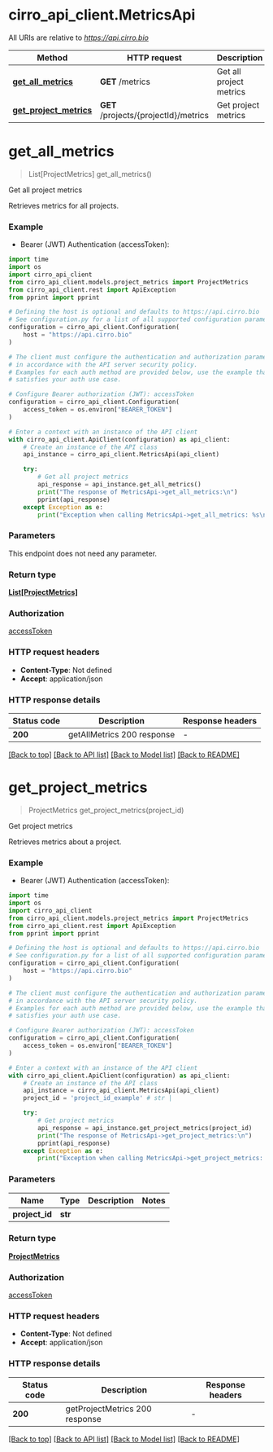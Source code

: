 # cirro_api_client.MetricsApi

All URIs are relative to *https://api.cirro.bio*

Method | HTTP request | Description
------------- | ------------- | -------------
[**get_all_metrics**](MetricsApi.md#get_all_metrics) | **GET** /metrics | Get all project metrics
[**get_project_metrics**](MetricsApi.md#get_project_metrics) | **GET** /projects/{projectId}/metrics | Get project metrics


# **get_all_metrics**
> List[ProjectMetrics] get_all_metrics()

Get all project metrics

Retrieves metrics for all projects.

### Example

* Bearer (JWT) Authentication (accessToken):

```python
import time
import os
import cirro_api_client
from cirro_api_client.models.project_metrics import ProjectMetrics
from cirro_api_client.rest import ApiException
from pprint import pprint

# Defining the host is optional and defaults to https://api.cirro.bio
# See configuration.py for a list of all supported configuration parameters.
configuration = cirro_api_client.Configuration(
    host = "https://api.cirro.bio"
)

# The client must configure the authentication and authorization parameters
# in accordance with the API server security policy.
# Examples for each auth method are provided below, use the example that
# satisfies your auth use case.

# Configure Bearer authorization (JWT): accessToken
configuration = cirro_api_client.Configuration(
    access_token = os.environ["BEARER_TOKEN"]
)

# Enter a context with an instance of the API client
with cirro_api_client.ApiClient(configuration) as api_client:
    # Create an instance of the API class
    api_instance = cirro_api_client.MetricsApi(api_client)

    try:
        # Get all project metrics
        api_response = api_instance.get_all_metrics()
        print("The response of MetricsApi->get_all_metrics:\n")
        pprint(api_response)
    except Exception as e:
        print("Exception when calling MetricsApi->get_all_metrics: %s\n" % e)
```



### Parameters

This endpoint does not need any parameter.

### Return type

[**List[ProjectMetrics]**](ProjectMetrics.md)

### Authorization

[accessToken](../README.md#accessToken)

### HTTP request headers

 - **Content-Type**: Not defined
 - **Accept**: application/json

### HTTP response details

| Status code | Description | Response headers |
|-------------|-------------|------------------|
**200** | getAllMetrics 200 response |  -  |

[[Back to top]](#) [[Back to API list]](../README.md#documentation-for-api-endpoints) [[Back to Model list]](../README.md#documentation-for-models) [[Back to README]](../README.md)

# **get_project_metrics**
> ProjectMetrics get_project_metrics(project_id)

Get project metrics

Retrieves metrics about a project.

### Example

* Bearer (JWT) Authentication (accessToken):

```python
import time
import os
import cirro_api_client
from cirro_api_client.models.project_metrics import ProjectMetrics
from cirro_api_client.rest import ApiException
from pprint import pprint

# Defining the host is optional and defaults to https://api.cirro.bio
# See configuration.py for a list of all supported configuration parameters.
configuration = cirro_api_client.Configuration(
    host = "https://api.cirro.bio"
)

# The client must configure the authentication and authorization parameters
# in accordance with the API server security policy.
# Examples for each auth method are provided below, use the example that
# satisfies your auth use case.

# Configure Bearer authorization (JWT): accessToken
configuration = cirro_api_client.Configuration(
    access_token = os.environ["BEARER_TOKEN"]
)

# Enter a context with an instance of the API client
with cirro_api_client.ApiClient(configuration) as api_client:
    # Create an instance of the API class
    api_instance = cirro_api_client.MetricsApi(api_client)
    project_id = 'project_id_example' # str | 

    try:
        # Get project metrics
        api_response = api_instance.get_project_metrics(project_id)
        print("The response of MetricsApi->get_project_metrics:\n")
        pprint(api_response)
    except Exception as e:
        print("Exception when calling MetricsApi->get_project_metrics: %s\n" % e)
```



### Parameters


Name | Type | Description  | Notes
------------- | ------------- | ------------- | -------------
 **project_id** | **str**|  | 

### Return type

[**ProjectMetrics**](ProjectMetrics.md)

### Authorization

[accessToken](../README.md#accessToken)

### HTTP request headers

 - **Content-Type**: Not defined
 - **Accept**: application/json

### HTTP response details

| Status code | Description | Response headers |
|-------------|-------------|------------------|
**200** | getProjectMetrics 200 response |  -  |

[[Back to top]](#) [[Back to API list]](../README.md#documentation-for-api-endpoints) [[Back to Model list]](../README.md#documentation-for-models) [[Back to README]](../README.md)

